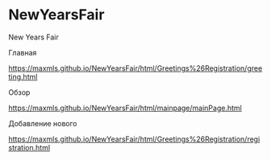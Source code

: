 # NewYearsFair
New Years Fair


Главная

https://maxmls.github.io/NewYearsFair/html/Greetings%26Registration/greeting.html


Обзор

https://maxmls.github.io/NewYearsFair/html/mainpage/mainPage.html


Добавление нового

https://maxmls.github.io/NewYearsFair/html/Greetings%26Registration/registration.html

